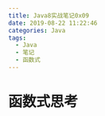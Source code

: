 ```yaml
---
title: Java8实战笔记0x09
date: 2019-08-22 11:22:46
categories: Java
tags:
  - Java
  - 笔记
  - 函数式
---
```


# 函数式思考

